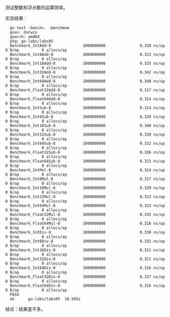 测试整数和浮点数的运算效率。

实验结果：

      go test -bench=. -benchmem
      goos: darwin
      goarch: amd64
      pkg: go-labs/labs05
      Benchmark_IntAdd-8              1000000000               0.339 ns/op           0 B/op          0 allocs/op
      Benchmark_Int8Add-8             1000000000               0.323 ns/op           0 B/op          0 allocs/op
      Benchmark_Int16Add-8            1000000000               0.325 ns/op           0 B/op          0 allocs/op
      Benchmark_Int32Add-8            1000000000               0.342 ns/op           0 B/op          0 allocs/op
      Benchmark_Int64Add-8            1000000000               0.340 ns/op           0 B/op          0 allocs/op
      Benchmark_Float32Add-8          1000000000               0.317 ns/op           0 B/op          0 allocs/op
      Benchmark_Float64Add-8          1000000000               0.314 ns/op           0 B/op          0 allocs/op
      Benchmark_IntSub-8              1000000000               0.314 ns/op           0 B/op          0 allocs/op
      Benchmark_Int8Sub-8             1000000000               0.329 ns/op           0 B/op          0 allocs/op
      Benchmark_Int16Sub-8            1000000000               0.340 ns/op           0 B/op          0 allocs/op
      Benchmark_Int32Sub-8            1000000000               0.339 ns/op           0 B/op          0 allocs/op
      Benchmark_Int64Sub-8            1000000000               0.322 ns/op           0 B/op          0 allocs/op
      Benchmark_Float32Sub-8          1000000000               0.326 ns/op           0 B/op          0 allocs/op
      Benchmark_Float64Sub-8          1000000000               0.322 ns/op           0 B/op          0 allocs/op
      Benchmark_IntMul-8              1000000000               0.314 ns/op           0 B/op          0 allocs/op
      Benchmark_Int8Mul-8             1000000000               0.317 ns/op           0 B/op          0 allocs/op
      Benchmark_Int16Mul-8            1000000000               0.329 ns/op           0 B/op          0 allocs/op
      Benchmark_Int32Mul-8            1000000000               0.323 ns/op           0 B/op          0 allocs/op
      Benchmark_Int64Mul-8            1000000000               0.323 ns/op           0 B/op          0 allocs/op
      Benchmark_Float32Mul-8          1000000000               0.335 ns/op           0 B/op          0 allocs/op
      Benchmark_Float64Mul-8          1000000000               0.316 ns/op           0 B/op          0 allocs/op
      Benchmark_IntDiv-8              1000000000               0.330 ns/op           0 B/op          0 allocs/op
      Benchmark_Int8Div-8             1000000000               0.332 ns/op           0 B/op          0 allocs/op
      Benchmark_Int16Div-8            1000000000               0.311 ns/op           0 B/op          0 allocs/op
      Benchmark_Int32Div-8            1000000000               0.311 ns/op           0 B/op          0 allocs/op
      Benchmark_Int64Div-8            1000000000               0.316 ns/op           0 B/op          0 allocs/op
      Benchmark_Float32Div-8          1000000000               0.327 ns/op           0 B/op          0 allocs/op
      Benchmark_Float64Div-8          1000000000               0.316 ns/op           0 B/op          0 allocs/op
      PASS
      ok      go-labs/labs05  10.505s
结论：结果差不多。
